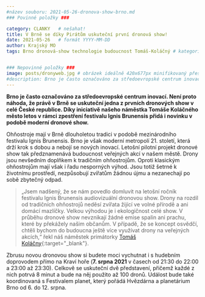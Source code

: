 ```yaml
---
#název souboru: 2021-05-26-dronova-show-brno.md
### Povinné položky ###

category: CLANKY   # nešahat!
title: V Brně se díky Pirátům uskuteční první dronová show! 
date: 2021-05-26   # formát YYYY-MM-DD
author: Krajský MO
tags: Brno dronová-show technologie budoucnost Tomáš-Koláčný # kategorie odděleny mezerami, např. volby zemědělství životní-prostředí piráti (viz https://jihomoravsky.pirati.cz/tags/)


### Nepovinné položky ###
image: posts/dronyweb.jpg # obrázek ideálně 420x677px minifikovaný přes https://tinypng.com/
#description: Brno je často označováno za středoevropské centrum inovací. Není proto náhoda, že právě v Brně se uskuteční jedna z prvních dronových show v celé České republice. Díky iniciativě našeho náměstka Tomáše Koláčného město letos v rámci zpestření festivalu Ignis Brunensis přidá i novinku v podobě moderní dronové show.
---
```

**Brno je často označováno za středoevropské centrum inovací. Není proto náhoda, že právě v Brně se uskuteční jedna z prvních dronových show v celé České republice. Díky iniciativě našeho náměstka Tomáše Koláčného město letos v rámci zpestření festivalu Ignis Brunensis přidá i novinku v podobě moderní dronové show.** 

Ohňostroje mají v Brně dlouholetou tradici v podobě mezinárodního festivalu Ignis Brunensis. Brno je však moderní metropolí 21. století, která drží krok s dobou a nebojí se nových inovací. Letošní pilotní projekt dronové show tak předznamenává budoucnost veřejných akcí v našem městě. Drony jsou nevšedním doplňkem k tradičním ohňostrojům. Oproti klasickým ohňostrojům mají však i řadu nesporných výhod. Jsou totiž šetrné k životnímu prostředí, nezpůsobují zvířatům žádnou újmu a nezanechají po sobě zbytečný odpad. 

> „Jsem nadšený, že se nám povedlo domluvit na letošní ročník festivalu Ignis Brunensis audiovizuální dronovou show. Drony na rozdíl od tradičních ohňostrojů neděsí zvířata žijící ve volné přírodě a ani domácí mazlíčky. Velkou výhodou je i ekologičnost celé show. V průběhu dronové show nevznikají žádné emise spalin ani prachu, které by překážely našim občanům. V případě, že se koncept osvědčí, chtěli bychom do budoucna ještě více využívat drony na veřejných akcích,“ řekl náš náměstek primátorky [Tomáš Koláčny](https://jihomoravsky.pirati.cz/lide/tomas-kolacny/){:target="_blank"}.
>

Zbrusu novou dronovou show si budete moci vychutnat i s hudebním doprovodem přímo na Kraví hoře (**7. srpna 2021** v časech od 21:30 do 22:00 a 23:00 až 23:30). Celkově se uskuteční dvě představení, přičemž každé z nich potrvá 8 minut a bude na něj použito až 100 dronů. Událost bude také  koordinovaná s Festivalem planet, který pořádá Hvězdárna a planetárium Brno od 6. do 12. srpna. 
